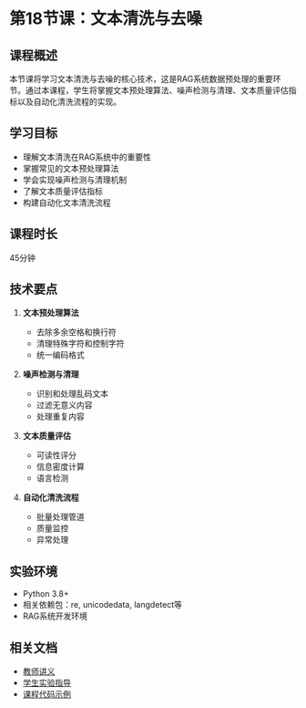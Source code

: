 # 第18节课：文本清洗与去噪

## 课程概述

本节课将学习文本清洗与去噪的核心技术，这是RAG系统数据预处理的重要环节。通过本课程，学生将掌握文本预处理算法、噪声检测与清理、文本质量评估指标以及自动化清洗流程的实现。

## 学习目标

- 理解文本清洗在RAG系统中的重要性
- 掌握常见的文本预处理算法
- 学会实现噪声检测与清理机制
- 了解文本质量评估指标
- 构建自动化文本清洗流程

## 课程时长

45分钟

## 技术要点

1. **文本预处理算法**
   - 去除多余空格和换行符
   - 清理特殊字符和控制字符
   - 统一编码格式

2. **噪声检测与清理**
   - 识别和处理乱码文本
   - 过滤无意义内容
   - 处理重复内容

3. **文本质量评估**
   - 可读性评分
   - 信息密度计算
   - 语言检测

4. **自动化清洗流程**
   - 批量处理管道
   - 质量监控
   - 异常处理

## 实验环境

- Python 3.8+
- 相关依赖包：re, unicodedata, langdetect等
- RAG系统开发环境

## 相关文档

- [教师讲义](./教师讲义.md)
- [学生实验指导](./学生实验指导.md)
- [课程代码示例](./课程代码示例.md)
